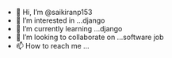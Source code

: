 - 👋 Hi, I’m @saikiranp153
- 👀 I’m interested in ...django
- 🌱 I’m currently learning ...django
- 💞️ I’m looking to collaborate on ...software job
- 📫 How to reach me ...

<!---
saikiranp153/saikiranp153 is a ✨ special ✨ repository because its `README.md` (this file) appears on your GitHub profile.
You can click the Preview link to take a look at your changes.
--->
